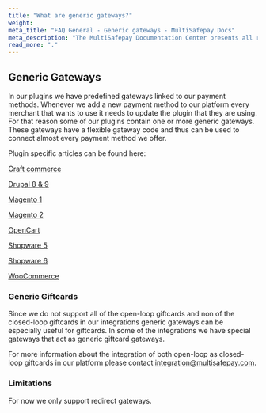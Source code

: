 ```yaml
---
title: "What are generic gateways?"
weight:
meta_title: "FAQ General - Generic gateways - MultiSafepay Docs"
meta_description: "The MultiSafepay Documentation Center presents all relevant information about our Plugins and API. You can also find support pages for payment methods, tools and general questions as well as the contact details of our Support and Integration Teams."
read_more: "."
---
```


## Generic Gateways

In our plugins we have predefined gateways linked to our payment methods. Whenever we add a new payment method to our platform every merchant that wants to use it needs to update the plugin that they are using.
For that reason some of our plugins contain one or more generic gateways. These gateways have a flexible gateway code and thus can be used to connect almost every payment method we offer.

Plugin specific articles can be found here:

[Craft commerce](/integrations/plugins/craftcommerce/faq/generic-gateways/)

[Drupal 8 & 9](/integrations/plugins/magento1/faq/generic-gateways/)

[Magento 1](/integrations/plugins/magento1/faq/generic-gateways/)

[Magento 2](/integrations/plugins/magento1/faq/generic-gateways/)

[OpenCart](/integrations/plugins/magento1/faq/generic-gateways/)

[Shopware 5](/integrations/plugins/magento1/faq/generic-gateways/)

[Shopware 6](/integrations/plugins/magento1/faq/generic-gateways/)

[WooCommerce](/integrations/plugins/magento1/faq/generic-gateways/)

### Generic Giftcards 
Since we do not support all of the open-loop giftcards and non of the closed-loop giftcards in our integrations generic gateways can be especially useful for giftcards.
In some of the integrations we have special gateways that act as generic giftcard gateways.

For more information about the integration of both open-loop as closed-loop giftcards in our platform please contact <integration@multisafepay.com>.
### Limitations
For now we only support redirect gateways.
